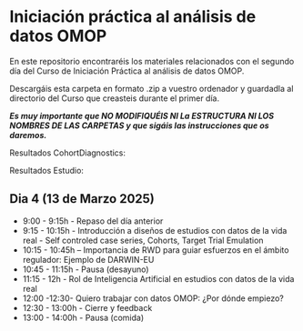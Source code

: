 # Iniciación práctica al análisis de datos OMOP
En este repositorio encontraréis los materiales relacionados con el segundo día del Curso de Iniciación Práctica al análisis de datos OMOP.

Descargáis esta carpeta en formato .zip a vuestro ordenador y guardadla al directorio del Curso que creasteis durante el primer día.

***Es muy importante que NO MODIFIQUÉIS NI La ESTRUCTURA NI LOS NOMBRES DE LAS CARPETAS y que sigáis las instrucciones que os daremos.***

Resultados CohortDiagnostics:

Resultados Estudio: 

## Dia 4 (13 de Marzo 2025)
* 9:00 - 9:15h - Repaso del día anterior
* 9:15 - 10:15h - Introducción a diseños de estudios con datos de la vida real - Self controled case series, Cohorts, Target Trial Emulation
* 10:15 - 10:45h – Importancia de RWD para guiar esfuerzos en el ámbito regulador: Ejemplo de DARWIN-EU
* 10:45 - 11:15h - Pausa (desayuno)
* 11:15 - 12h - Rol de Inteligencia Artificial en estudios con datos de la vida real
* 12:00 -12:30- Quiero trabajar con datos OMOP: ¿Por dónde empiezo?
* 12:30 - 13:00h - Cierre y feedback
* 13:00 - 14:00h - Pausa (comida)

